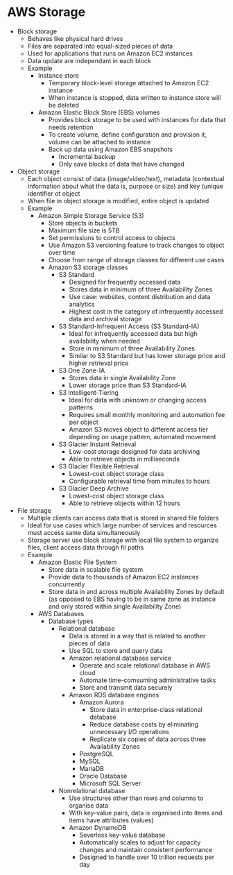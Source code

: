 # AWS Storage
- Block storage
  - Behaves like physical hard drives
  - Files are separated into equal-sized pieces of data
  - Used for applications that runs on Amazon EC2 instances
  - Data update are independant in each block
  - Example
    - Instance store
      - Temporary block-level storage attached to Amazon EC2 instance
      - When instance is stopped, data written to instance store will be deleted
    - Amazon Elastic Block Store (EBS) volumes
      - Provides block storage to be used with instances for data that needs retention
      - To create volume, define configuration and provision it, volume can be attached to instance
      - Back up data using Amazon EBS snapshots
        - Incremental backup
        - Only save blocks of data that have changed
- Object storage
  - Each object consist of data (image/video/text), metadata (contextual information about what the data is, purpose or size) and key (unique identifier ot object
  - When file in object storage is modified, entire object is updated
  - Example
    - Amazon Simple Storage Service (S3)
      - Store objects in buckets
      - Maximum file size is 5TB
      - Set permissions to control access to objects
      - Use Amazon S3 versioning feature to track changes to object over time
      - Choose from range of storage classes for different use cases
      - Amazon S3 storage classes
        - S3 Standard
          - Designed for frequently accessed data
          - Stores data in minimum of three Availability Zones
          - Use case: websites, content distribution and data analytics
          - Highest cost in the category of infrequently accessed data and archival storage
        - S3 Standard-Infrequent Access (S3 Standard-IA)
          - Ideal for infrequently accessed data but high availability when needed
          - Store in minimum of three Availability Zones
          - Similar to S3 Standard but has lower storage price and higher retrieval price
        - S3 One Zone-IA
          - Stores data in single Availability Zone
          - Lower storage price than S3 Standard-IA
        - S3 Intelligent-Tiering
          - Ideal for data with unknown or changing access patterns
          - Requires small monthly monitoring and automation fee per object
          - Amazon S3 moves object to different access tier depending on usage pattern, automated movement
        - S3 Glacier Instant Retrieval
          - Low-cost storage designed for data archiving
          - Able to retrieve objects in milliseconds
        - S3 Glacier Flexible Retrieval
          - Lowest-cost object storage class
          - Configurable retrieval time from minutes to hours
        - S3 Glacier Deep Archive
          - Lowest-cost object storage class
          - Able to retrieve objects within 12 hours
- File storage
  - Multiple clients can access data that is stored in shared file folders
  - Ideal for use cases which large number of services and resources must access same data simultaneously
  - Storage server use block storage with local file system to organize files, client access data through fil paths
  - Example
    - Amazon Elastic File System
      - Store data in scalable file system
      - Provide data to thousands of Amazon EC2 instances concurrently
      - Store data in and across multiple Availability Zones by default (as opposed to EBS having to be in same zone as instance and only stored within single Availability Zone)
    - AWS Databases
      - Database types
        - Relational database
          - Data is stored in a way that is related to another pieces of data
          - Use SQL to store and query data
          - Amazon relational database service
            - Operate and scale relational database in AWS cloud
            - Automate time-comsuming administrative tasks
            - Store and transmit data securely
          - Amaxon RDS database engines
            - Amazon Aurora
              - Store data in enterprise-class relational database
              - Reduce database costs by eliminating unnecessary I/O operations
              - Replicate six copies of data across three Availability Zones
            - PostgreSQL
            - MySQL
            - MariaDB
            - Oracle Database
            - Microsoft SQL Server
        - Nonrelational database
          - Use structures other than rows and columns to organise data
          - With key-value pairs, data is organised into items and items have attributes (values)
          - Amazon DynamoDB
            - Severless key-value database
            - Automatically scales to adjust for capacity changes and maintain consistent performance
            - Designed to handle over 10 trillion requests per day
